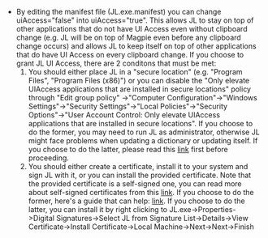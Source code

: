 * By editing the manifest file (JL.exe.manifest) you can change uiAccess="false" into uiAccess="true". This allows JL to stay on top of other applications that do not have UI Access even without clipboard change (e.g. JL will be on top of Magpie even before any clipboard change occurs) and allows JL to keep itself on top of other applications that do have UI Access on every clipboard change. If you choose to grant JL UI Access, there are 2 conditons that must be met:
  1) You should either place JL in a "secure location" (e.g. "Program Files", "Program Files (x86)") or you can disable the "Only elevate UIAccess applications that are installed in secure locations" policy through "Edit group policy" ->"Computer Configuration"->"Windows Settings"->"Security Settings"->"Local Policies"->"Security Options"->"User Account Control: Only elevate UIAccess applications that are installed in secure locations". If you choose to do the former, you may need to run JL as administrator, otherwise JL might face problems when updating a dictionary or updating itself. If you choose to do the latter, please read this [link](https://learn.microsoft.com/en-us/windows/security/threat-protection/security-policy-settings/user-account-control-only-elevate-uiaccess-applications-that-are-installed-in-secure-locations) first before proceeding.
  2) You should either create a certificate, install it to your system and sign JL with it, or you can install the provided certificate. Note that the provided certificate is a self-signed one, you can read more about self-signed certificates from this [link](https://en.wikipedia.org/wiki/Self-signed_certificate). If you choose to do the former, here's a guide that can help: [link](https://support.smartbear.com/testcomplete/docs/working-with/automating/via-com/configuring-manifests.html#SignApp). If you choose to do the latter, you can install it by right clicking to JL.exe->Properties->Digital Signatures->Select JL from Signature List->Details->View Certificate->Install Certificate->Local Machine->Next->Next->Finish
